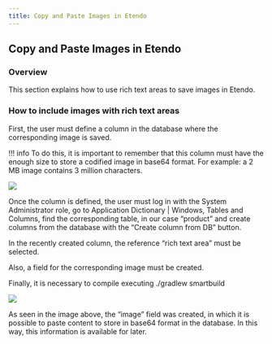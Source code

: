```yaml
---
title: Copy and Paste Images in Etendo
---
```

## Copy and Paste Images in Etendo

### Overview

This section explains how to use rich text areas to save images in Etendo.

### How to include images with rich text areas

First, the user must define a column in the database where the corresponding image is saved.

!!! info
    To do this, it is important to remember that this column must have the enough size to store a codified image in base64 format. For example: a 2 MB image contains 3 million characters.


![](/docs.etendo.software/assets/drive/wO0NOA64kTnYqRjQ8KTrcBJiMmq2AGvuS6oYHOQ75hZ13OvUYgFkAK2S7iE-SGeRh5PcE5eNA8rgbpzg0LwgGGh-R4fk1yHCI9orYLKJJXDD9noH4K0ernCNFMkZCKBo_4owHCPkqrpxgOcFN2NjHMI0NchPj0r1VminCsMvbp0begvcFdO8FI8DjE5jAA.png)

Once the column is defined, the user must log in with the System Administrator role, go to Application Dictionary | Windows, Tables and Columns, find the corresponding table, in our case “product” and create columns from the database with the “Create column from DB” button. 

In the recently created column, the reference “rich text area” must be selected. 

Also, a field for the corresponding image must be created. 

Finally, it is necessary to compile executing ./gradlew smartbuild

![](/docs.etendo.software/assets/drive/zd0NYsbcmx0ehnHRsCxb21zazxL6sYuBxqjAOoH74QmK1CTccI-dDyqzmMrTiJDrusrcdifTRiiCPPomRAdduh1LipsA2FHTP84kstjAI8SwL3a7-DkSSmCqbVYsyXF_d1El8Z9QqPqphc4oqIB-wFYadh3OODSzp8QCHSyGBAGZSX8OczGKNApmreM8eg.png)

As seen in the image above, the “image” field was created, in which it is possible to paste content to store in base64 format in the database. In this way, this information is available for later.